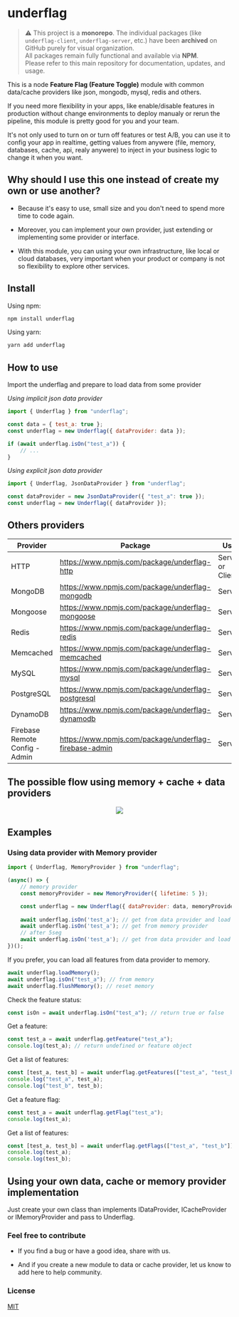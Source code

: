 
# underflag

> ⚠️ This project is a **monorepo**. The individual packages (like `underflag-client`, `underflag-server`, etc.) have been **archived** on GitHub purely for visual organization.  
> All packages remain fully functional and available via **NPM**.  
> Please refer to this main repository for documentation, updates, and usage.

This is a node **Feature Flag (Feature Toggle)** module with common data/cache providers like json, mongodb, mysql, redis and others.

If you need more flexibility in your apps, like enable/disable features in production without change environments to deploy manualy or rerun the pipeline, this module is pretty good for you and your team.

It's not only used to turn on or turn off features or test A/B, you can use it to config your app in realtime, getting values from anywere (file, memory, databases, cache, api, realy anywere) to inject in your business logic to change it when you want.

## Why should I use this one instead of create my own or use another?

- Because it's easy to use, small size and you don't need to spend more time to code again.

- Moreover, you can implement your own provider, just extending or implementing some provider or interface.

- With this module, you can using your own infrastructure, like local or cloud databases, very important when your product or company is not so flexibility to explore other services.

## Install

Using npm:

```bash
npm install underflag
```

Using yarn:

```bash
yarn add underflag
```

## How to use

Import the underflag and prepare to load data from some provider

_Using implicit json data provider_
```js
import { Underflag } from "underflag";

const data = { test_a: true };
const underflag = new Underflag({ dataProvider: data });

if (await underflag.isOn("test_a")) {
    // ...
}
```

_Using explicit json data provider_

```js
import { Underflag, JsonDataProvider } from "underflag";

const dataProvider = new JsonDataProvider({ "test_a": true });
const underflag = new Underflag({ dataProvider });
````

## Others providers

Provider | Package | Use
--- | --- | ---
HTTP | https://www.npmjs.com/package/underflag-http | Server or Client
MongoDB | https://www.npmjs.com/package/underflag-mongodb | Server
Mongoose | https://www.npmjs.com/package/underflag-mongoose | Server
Redis | https://www.npmjs.com/package/underflag-redis | Server
Memcached | https://www.npmjs.com/package/underflag-memcached | Server
MySQL | https://www.npmjs.com/package/underflag-mysql | Server
PostgreSQL | https://www.npmjs.com/package/underflag-postgresql | Server
DynamoDB | https://www.npmjs.com/package/underflag-dynamodb | Server
Firebase Remote Config - Admin | https://www.npmjs.com/package/underflag-firebase-admin | Server

## The possible flow using memory + cache + data providers

<p align="center" width="100%">
    <img src="assets/underflag-flow.jpg">
</p>

## Examples

### Using data provider with **Memory** provider

```js
import { Underflag, MemoryProvider } from "underflag"; 

(async() => {
    // memory provider
    const memoryProvider = new MemoryProvider({ lifetime: 5 });

    const underflag = new Underflag({ dataProvider: data, memoryProvider });
    
    await underflag.isOn('test_a'); // get from data provider and load memory
    await underflag.isOn('test_a'); // get from memory provider
    // after 5seg
    await underflag.isOn('test_a'); // get from data provider and load memory again
})();
```

If you prefer, you can load all features from data provider to memory.

```js
await underflag.loadMemory();
await underflag.isOn("test_a"); // from memory
await underflag.flushMemory(); // reset memory
```

Check the feature status:

```js
const isOn = await underflag.isOn("test_a"); // return true or false
```

Get a feature:

```js
const test_a = await underflag.getFeature("test_a");
console.log(test_a); // return undefined or feature object
```

Get a list of features:

```js
const [test_a, test_b] = await underflag.getFeatures(["test_a", "test_b"]);
console.log("test_a", test_a);
console.log("test_b", test_b);
```

Get a feature flag:

```js
const test_a = await underflag.getFlag("test_a");
console.log(test_a);
```

Get a list of features:

```js
const [test_a, test_b] = await underflag.getFlags(["test_a", "test_b"]);
console.log(test_a);
console.log(test_b);
```

## Using your own data, cache or memory provider implementation

Just create your own class than implements IDataProvider, ICacheProvider or IMemoryProvider and pass to Underflag. 

### Feel free to contribute

- If you find a bug or have a good idea, share with us.

- And if you create a new module to data or cache provider, let us know to add here to help community.

### License

[MIT](LICENSE)
